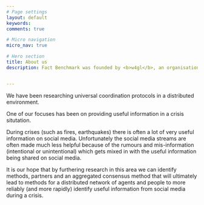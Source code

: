 ```yaml
---
# Page settings
layout: default
keywords:
comments: true

# Micro navigation
micro_nav: true

# Hero section
title: About us
description: Fact Benchmark was founded by <b>w4gl</b>, an organisation doing research into resilient coordination protocols in distributed, unreliable environments.


---
```


We have been researching universal coordination protocols in a distributed environment.

One of our focuses has been on providing useful information in a crisis situtation. 

During crises (such as fires, earthquakes) there is often a lot of very useful information on social media. Unfortunately the social media streams are often made much less helpful because of the rumours and mis-information (intentional or unintentional) which gets mixed in with the useful information being shared on social media.

It is our hope that by furthering research in this area we can identify methods, partners and an aggregated consensus method that will ultimately lead to methods for a distributed network of agents and people to more reliably (and more rapidly) identify useful information from social media during a crisis. 



